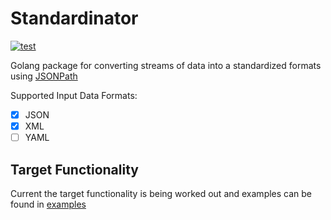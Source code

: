 # Standardinator

[![test](https://github.com/TheWozard/standardinator/actions/workflows/test.yml/badge.svg)](https://github.com/TheWozard/standardinator/actions/workflows/test.yml)

Golang package for converting streams of data into a standardized formats using [JSONPath](https://goessner.net/articles/JsonPath/)

Supported Input Data Formats:
- [x] JSON
- [x] XML
- [ ] YAML

## Target Functionality
Current the target functionality is being worked out and examples can be found in [examples](examples/index.md)

